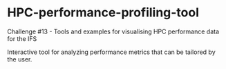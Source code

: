 # HPC-performance-profiling-tool
Challenge #13 - Tools and examples for visualising HPC performance data for the IFS

Interactive tool for analyzing performance metrics that can be tailored by the user.
